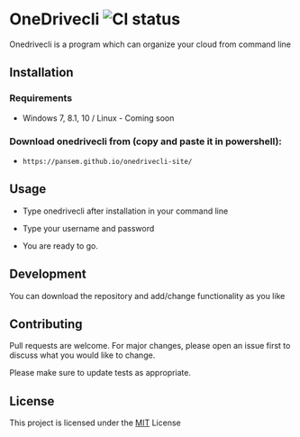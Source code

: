 # OneDrivecli ![CI status](https://img.shields.io/badge/build-passing-brightgreen.svg)

Onedrivecli is a program which can organize your cloud from command line

## Installation

### Requirements
* Windows 7, 8.1, 10 / Linux - Coming soon

### Download onedrivecli from (copy and paste it in powershell):
* `https://pansem.github.io/onedrivecli-site/`

## Usage

* Type onedrivecli after installation in your command line
* Type your username and password

* You are ready to go.

## Development
You can download the repository and add/change functionality as you like

## Contributing
Pull requests are welcome. For major changes, please open an issue first to discuss what you would like to change.

Please make sure to update tests as appropriate.

## License
This project is licensed under the [MIT](https://choosealicense.com/licenses/mit/) License
